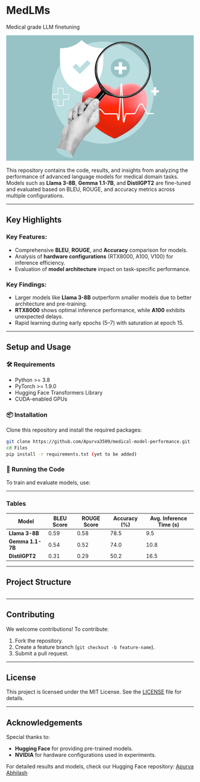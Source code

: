 # MedLMs
 Medical grade LLM finetuning

![Project Banner](image2.png)

This repository contains the code, results, and insights from analyzing the performance of advanced language models for medical domain tasks. Models such as **Llama 3-8B**, **Gemma 1.1-7B**, and **DistilGPT2** are fine-tuned and evaluated based on BLEU, ROUGE, and accuracy metrics across multiple configurations.

---

## Key Highlights

### Key Features:
- Comprehensive **BLEU**, **ROUGE**, and **Accuracy** comparison for models.
- Analysis of **hardware configurations** (RTX8000, A100, V100) for inference efficiency.
- Evaluation of **model architecture** impact on task-specific performance.

### Key Findings:
- Larger models like **Llama 3-8B** outperform smaller models due to better architecture and pre-training.
- **RTX8000** shows optimal inference performance, while **A100** exhibits unexpected delays.
- Rapid learning during early epochs (5–7) with saturation at epoch 15.

---

## Setup and Usage

### 🛠 Requirements
- Python >= 3.8
- PyTorch >= 1.9.0
- Hugging Face Transformers Library
- CUDA-enabled GPUs

### 📦 Installation
Clone this repository and install the required packages:
```bash
git clone https://github.com/Apurva3509/medical-model-performance.git
cd Files
pip install -r requirements.txt (yet to be added)
```

### 🚀 Running the Code
To train and evaluate models, use:

---


### Tables
| Model          | BLEU Score | ROUGE Score | Accuracy (%) | Avg. Inference Time (s) |
|-----------------|------------|-------------|--------------|--------------------------|
| **Llama 3-8B**  | 0.59       | 0.58        | 78.5         | 9.5                      |
| **Gemma 1.1-7B**| 0.54       | 0.52        | 74.0         | 10.8                     |
| **DistilGPT2**  | 0.31       | 0.29        | 50.2         | 16.5                     |
----------------------------------------------------------------------------------------

## Project Structure
```

```

---

## Contributing
We welcome contributions! To contribute:
1. Fork the repository.
2. Create a feature branch (`git checkout -b feature-name`).
3. Submit a pull request.

---

## License
This project is licensed under the MIT License. See the [LICENSE](LICENSE) file for details.

---

## Acknowledgements
Special thanks to:
- **Hugging Face** for providing pre-trained models.
- **NVIDIA** for hardware configurations used in experiments.

For detailed results and models, check our Hugging Face repository:
[Apurva](https://huggingface.co/Apurva3509)
[Abhilash](https://huggingface.co/abhilash2599)
